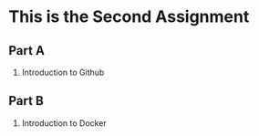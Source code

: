 # This is the Second Assignment
## Part A

1) Introduction to Github

## Part B

1) Introduction to Docker
